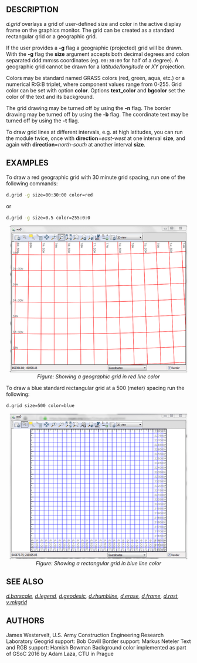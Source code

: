 ## DESCRIPTION

*d.grid* overlays a grid of user-defined size and color in the active
display frame on the graphics monitor. The grid can be created as a
standard rectangular grid or a geographic grid.

If the user provides a **-g** flag a geographic (projected) grid will be
drawn. With the **-g** flag the **size** argument accepts both decimal
degrees and colon separated ddd:mm:ss coordinates (eg. `00:30:00` for
half of a degree). A geographic grid cannot be drawn for a
*latitude/longitude* or *XY* projection.

Colors may be standard named GRASS colors (red, green, aqua, etc.) or a
numerical R:G:B triplet, where component values range from 0-255. Grid
color can be set with option **color**. Options **text_color** and
**bgcolor** set the color of the text and its background.

The grid drawing may be turned off by using the **-n** flag.
The border drawing may be turned off by using the **-b** flag.
The coordinate text may be turned off by using the **-t** flag.

To draw grid lines at different intervals, e.g. at high latitudes, you
can run the module twice, once with **direction**=*east-west* at one
interval **size**, and again with **direction**=*north-south* at another
interval **size**.

## EXAMPLES

To draw a red geographic grid with 30 minute grid spacing, run one of
the following commands:

```bash
d.grid -g size=00:30:00 color=red
```

or

```bash
d.grid -g size=0.5 color=255:0:0
```

<div style="margin: 10px" align="center">

<img src="d_grid_red_grid.png" data-border="0"
alt="d.grid red grid example" />
*Figure: Showing a geographic grid in red line color*

</div>

To draw a blue standard rectangular grid at a 500 (meter) spacing run
the following:

```bash
d.grid size=500 color=blue
```

<div style="margin: 10px" align="center">

<img src="d_grid_blue_grid.png" data-border="0"
alt="d.grid blue grid example" />
*Figure: Showing a rectangular grid in blue line color*

</div>

## SEE ALSO

*[d.barscale](d.barscale.md), [d.legend](d.legend.md),
[d.geodesic](d.geodesic.md), [d.rhumbline](d.rhumbline.md),
[d.erase](d.erase.md), [d.frame](d.frame.md), [d.rast](d.rast.md),
[v.mkgrid](v.mkgrid.md)*

## AUTHORS

James Westervelt, U.S. Army Construction Engineering Research
Laboratory
Geogrid support: Bob Covill
Border support: Markus Neteler
Text and RGB support: Hamish Bowman
Background color implemented as part of GSoC 2016 by Adam Laza, CTU in
Prague

